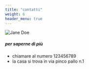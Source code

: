 ```yaml
---
title: "contatti"
weight: 6
header_menu: true
---
```


![Jane Doe](images/mappa.png)

##### per saperne di più
- chiamare al numero 123456789
- la casa si trova in via pinco pallo n.1


 




